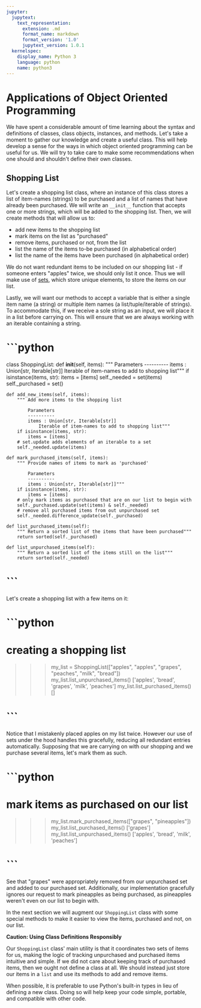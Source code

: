 ```yaml
---
jupyter:
  jupytext:
    text_representation:
      extension: .md
      format_name: markdown
      format_version: '1.0'
      jupytext_version: 1.0.1
  kernelspec:
    display_name: Python 3
    language: python
    name: python3
---
```


# Applications of Object Oriented Programming

We have spent a considerable amount of time learning about the syntax and definitions of classes, class objects, instances, and methods. Let's take a moment to gather our knowledge and create a useful class. This will help develop a sense for the ways in which object oriented programming can be useful for us. We will try to take care to make some recommendations when one should and shouldn't define their own classes. 


## Shopping List
Let's create a shopping list class, where an instance of this class stores a list of item-names (strings) to be purchased and a list of names that have already been purchased. We will write an `__init__` function that accepts one or more strings, which will be added to the shopping list. Then, we will create methods that will allow us to:

- add new items to the shopping list
- mark items on the list as "purchased"
- remove items, purchased or not, from the list
- list the name of the items to-be purchased (in alphabetical order)
- list the name of the items have been purchased (in alphabetical order)

We do not want redundant items to be included on our shopping list - if someone enters "apples" twice, we should only list it once. Thus we will make use of [sets](http://www.pythonlikeyoumeanit.com/Module2_EssentialsOfPython/DataStructures_III_Sets_and_More.html#The-%E2%80%9CSet%E2%80%9D-Data-Structure), which store unique elements, to store the items on our list.

Lastly, we will want our methods to accept a variable that is either a single item name (a string) or multiple item names (a list/tuple/iterable of strings). To accommodate this, if we receive a sole string as an input, we will place it in a list before carrying on. This will ensure that we are always working with an iterable containing a string.




# ```python
class ShoppingList:
    def __init__(self, items):
        """ Parameters
            ----------
            items : Union[str, Iterable[str]]
                Iterable of item-names to add to shopping list"""
        if isinstance(items, str):
            items = [items]
        self._needed = set(items)
        self._purchased = set()
    
    def add_new_items(self, items):
        """ Add more items to the shopping list 
            
            Parameters
            ----------
            items : Union[str, Iterable[str]]
                Iterable of item-names to add to shopping list"""
        if isinstance(items, str):
            items = [items]
        # set.update adds elements of an iterable to a set  
        self._needed.update(items) 
        
    def mark_purchased_items(self, items):
        """ Provide names of items to mark as 'purchased' 
            
            Parameters
            ----------
            items : Union[str, Iterable[str]]"""
        if isinstance(items, str):
            items = [items]
        # only mark items as purchased that are on our list to begin with
        self._purchased.update(set(items) & self._needed)
        # remove all purchased items from out unpurchased set
        self._needed.difference_update(self._purchased)
    
    def list_purchased_items(self):
        """ Return a sorted list of the items that have been purchased"""
        return sorted(self._purchased)

    def list_unpurchased_items(self):
        """ Return a sorted list of the items still on the list"""
        return sorted(self._needed)
# ```


Let's create a shopping list with a few items on it:

# ```python
# creating a shopping list
>>> my_list = ShoppingList(["apples", "apples", "grapes", "peaches", "milk", "bread"])
>>> my_list.list_unpurchased_items()
['apples', 'bread', 'grapes', 'milk', 'peaches']
>>> my_list.list_purchased_items()
[]
# ```

Notice that I mistakenly placed apples on my list twice. However our use of sets under the hood handles this gracefully, reducing all redundant entries automatically. Supposing that we are carrying on with our shopping and we purchase several items, let's mark them as such.

# ```python
# mark items as purchased on our list
>>> my_list.mark_purchased_items(["grapes", "pineapples"])
>>> my_list.list_purchased_items()
['grapes']
>>> my_list.list_unpurchased_items()
['apples', 'bread', 'milk', 'peaches']
# ```

See that "grapes" were appropriately removed from our unpurchased set and added to our purchased set. Additionally, our implementation gracefully ignores our request to mark pineapples as being purchased, as pineapples weren't even on our list to begin with.

In the next section we will augment our `ShoppingList` class with some special methods to make it easier to view the items, purchased and not, on our list.


<div class="alert alert-warning">

**Caution: Using Class Definitions Responsibly**

Our `ShoppingList` class' main utility is that it coordinates two sets of items for us, making the logic of tracking unpurchased and purchased items intuitive and simple. If we did not care about keeping track of purchased items, then we ought not define a class at all. We should instead just store our items in a `list` and use its methods to add and remove items. 

When possible, it is preferable to use Python's built-in types in lieu of defining a new class. Doing so will help keep your code simple, portable, and compatible with other code.

</div>
